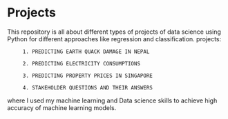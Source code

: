# Projects
This repository is all about different types of projects of data science using Python for different approaches like regression and classification.
projects:
         
         1. PREDICTING EARTH QUACK DAMAGE IN NEPAL
         
         2. PREDICTING ELECTRICITY CONSUMPTIONS 
         
         3. PREDICTING PROPERTY PRICES IN SINGAPORE
         
         4. STAKEHOLDER QUESTIONS AND THEIR ANSWERS
         
         
where I used my machine learning and Data science skills to achieve high accuracy of machine learning models.

